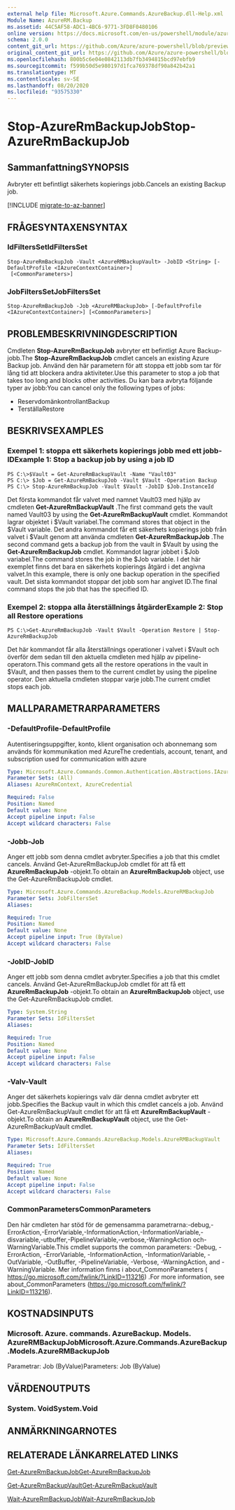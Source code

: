 ```yaml
---
external help file: Microsoft.Azure.Commands.AzureBackup.dll-Help.xml
Module Name: AzureRM.Backup
ms.assetid: 44C5AF58-ADC1-4BC6-9771-3FD8F0480106
online version: https://docs.microsoft.com/en-us/powershell/module/azurerm.backup/stop-azurermbackupjob
schema: 2.0.0
content_git_url: https://github.com/Azure/azure-powershell/blob/preview/src/ResourceManager/AzureBackup/Commands.AzureBackup/help/Stop-AzureRmBackupJob.md
original_content_git_url: https://github.com/Azure/azure-powershell/blob/preview/src/ResourceManager/AzureBackup/Commands.AzureBackup/help/Stop-AzureRmBackupJob.md
ms.openlocfilehash: 800b5c6e04e0842113db7fb3494815bcd97ebfb9
ms.sourcegitcommit: f599b50d5e980197d1fca769378df90a842b42a1
ms.translationtype: MT
ms.contentlocale: sv-SE
ms.lasthandoff: 08/20/2020
ms.locfileid: "93575330"
---
```

# <span data-ttu-id="4e6a9-101">Stop-AzureRmBackupJob</span><span class="sxs-lookup"><span data-stu-id="4e6a9-101">Stop-AzureRmBackupJob</span></span>

## <span data-ttu-id="4e6a9-102">Sammanfattning</span><span class="sxs-lookup"><span data-stu-id="4e6a9-102">SYNOPSIS</span></span>
<span data-ttu-id="4e6a9-103">Avbryter ett befintligt säkerhets kopierings jobb.</span><span class="sxs-lookup"><span data-stu-id="4e6a9-103">Cancels an existing Backup job.</span></span>

[!INCLUDE [migrate-to-az-banner](../../includes/migrate-to-az-banner.md)]

## <span data-ttu-id="4e6a9-104">FRÅGESYNTAXEN</span><span class="sxs-lookup"><span data-stu-id="4e6a9-104">SYNTAX</span></span>

### <span data-ttu-id="4e6a9-105">IdFiltersSet</span><span class="sxs-lookup"><span data-stu-id="4e6a9-105">IdFiltersSet</span></span>
```
Stop-AzureRmBackupJob -Vault <AzureRMBackupVault> -JobID <String> [-DefaultProfile <IAzureContextContainer>]
 [<CommonParameters>]
```

### <span data-ttu-id="4e6a9-106">JobFiltersSet</span><span class="sxs-lookup"><span data-stu-id="4e6a9-106">JobFiltersSet</span></span>
```
Stop-AzureRmBackupJob -Job <AzureRMBackupJob> [-DefaultProfile <IAzureContextContainer>] [<CommonParameters>]
```

## <span data-ttu-id="4e6a9-107">PROBLEMBESKRIVNING</span><span class="sxs-lookup"><span data-stu-id="4e6a9-107">DESCRIPTION</span></span>
<span data-ttu-id="4e6a9-108">Cmdleten **Stop-AzureRmBackupJob** avbryter ett befintligt Azure Backup-jobb.</span><span class="sxs-lookup"><span data-stu-id="4e6a9-108">The **Stop-AzureRmBackupJob** cmdlet cancels an existing Azure Backup job.</span></span>
<span data-ttu-id="4e6a9-109">Använd den här parametern för att stoppa ett jobb som tar för lång tid att blockera andra aktiviteter.</span><span class="sxs-lookup"><span data-stu-id="4e6a9-109">Use this parameter to stop a job that takes too long and blocks other activities.</span></span>
<span data-ttu-id="4e6a9-110">Du kan bara avbryta följande typer av jobb:</span><span class="sxs-lookup"><span data-stu-id="4e6a9-110">You can cancel only the following types of jobs:</span></span> 
- <span data-ttu-id="4e6a9-111">Reservdomänkontrollant</span><span class="sxs-lookup"><span data-stu-id="4e6a9-111">Backup</span></span>
- <span data-ttu-id="4e6a9-112">Terställa</span><span class="sxs-lookup"><span data-stu-id="4e6a9-112">Restore</span></span>

## <span data-ttu-id="4e6a9-113">BESKRIVS</span><span class="sxs-lookup"><span data-stu-id="4e6a9-113">EXAMPLES</span></span>

### <span data-ttu-id="4e6a9-114">Exempel 1: stoppa ett säkerhets kopierings jobb med ett jobb-ID</span><span class="sxs-lookup"><span data-stu-id="4e6a9-114">Example 1: Stop a backup job by using a job ID</span></span>
```
PS C:\>$Vault = Get-AzureRmBackupVault -Name "Vault03" 
PS C:\> $Job = Get-AzureRmBackupJob -Vault $Vault -Operation Backup
PS C:\> Stop-AzureRmBackupJob -Vault $Vault -JobID $Job.InstanceId
```

<span data-ttu-id="4e6a9-115">Det första kommandot får valvet med namnet Vault03 med hjälp av cmdleten **Get-AzureRmBackupVault** .</span><span class="sxs-lookup"><span data-stu-id="4e6a9-115">The first command gets the vault named Vault03 by using the **Get-AzureRmBackupVault** cmdlet.</span></span>
<span data-ttu-id="4e6a9-116">Kommandot lagrar objektet i $Vault variabel.</span><span class="sxs-lookup"><span data-stu-id="4e6a9-116">The command stores that object in the $Vault variable.</span></span>
<span data-ttu-id="4e6a9-117">Det andra kommandot får ett säkerhets kopierings jobb från valvet i $Vault genom att använda cmdleten **Get-AzureRmBackupJob** .</span><span class="sxs-lookup"><span data-stu-id="4e6a9-117">The second command gets a backup job from the vault in $Vault by using the **Get-AzureRmBackupJob** cmdlet.</span></span>
<span data-ttu-id="4e6a9-118">Kommandot lagrar jobbet i $Job variabel.</span><span class="sxs-lookup"><span data-stu-id="4e6a9-118">The command stores the job in the $Job variable.</span></span>
<span data-ttu-id="4e6a9-119">I det här exemplet finns det bara en säkerhets kopierings åtgärd i det angivna valvet.</span><span class="sxs-lookup"><span data-stu-id="4e6a9-119">In this example, there is only one backup operation in the specified vault.</span></span>
<span data-ttu-id="4e6a9-120">Det sista kommandot stoppar det jobb som har angivet ID.</span><span class="sxs-lookup"><span data-stu-id="4e6a9-120">The final command stops the job that has the specified ID.</span></span>

### <span data-ttu-id="4e6a9-121">Exempel 2: stoppa alla återställnings åtgärder</span><span class="sxs-lookup"><span data-stu-id="4e6a9-121">Example 2: Stop all Restore operations</span></span>
```
PS C:\>Get-AzureRmBackupJob -Vault $Vault -Operation Restore | Stop-AzureRmBackupJob
```

<span data-ttu-id="4e6a9-122">Det här kommandot får alla återställnings operationer i valvet i $Vault och överför dem sedan till den aktuella cmdleten med hjälp av pipeline-operatorn.</span><span class="sxs-lookup"><span data-stu-id="4e6a9-122">This command gets all the restore operations in the vault in $Vault, and then passes them to the current cmdlet by using the pipeline operator.</span></span>
<span data-ttu-id="4e6a9-123">Den aktuella cmdleten stoppar varje jobb.</span><span class="sxs-lookup"><span data-stu-id="4e6a9-123">The current cmdlet stops each job.</span></span>

## <span data-ttu-id="4e6a9-124">MALLPARAMETRAR</span><span class="sxs-lookup"><span data-stu-id="4e6a9-124">PARAMETERS</span></span>

### <span data-ttu-id="4e6a9-125">-DefaultProfile</span><span class="sxs-lookup"><span data-stu-id="4e6a9-125">-DefaultProfile</span></span>
<span data-ttu-id="4e6a9-126">Autentiseringsuppgifter, konto, klient organisation och abonnemang som används för kommunikation med Azure</span><span class="sxs-lookup"><span data-stu-id="4e6a9-126">The credentials, account, tenant, and subscription used for communication with azure</span></span>

```yaml
Type: Microsoft.Azure.Commands.Common.Authentication.Abstractions.IAzureContextContainer
Parameter Sets: (All)
Aliases: AzureRmContext, AzureCredential

Required: False
Position: Named
Default value: None
Accept pipeline input: False
Accept wildcard characters: False
```

### <span data-ttu-id="4e6a9-127">-Jobb</span><span class="sxs-lookup"><span data-stu-id="4e6a9-127">-Job</span></span>
<span data-ttu-id="4e6a9-128">Anger ett jobb som denna cmdlet avbryter.</span><span class="sxs-lookup"><span data-stu-id="4e6a9-128">Specifies a job that this cmdlet cancels.</span></span>
<span data-ttu-id="4e6a9-129">Använd Get-AzureRmBackupJob cmdlet för att få ett **AzureRmBackupJob** -objekt.</span><span class="sxs-lookup"><span data-stu-id="4e6a9-129">To obtain an **AzureRmBackupJob** object, use the Get-AzureRmBackupJob cmdlet.</span></span>

```yaml
Type: Microsoft.Azure.Commands.AzureBackup.Models.AzureRMBackupJob
Parameter Sets: JobFiltersSet
Aliases:

Required: True
Position: Named
Default value: None
Accept pipeline input: True (ByValue)
Accept wildcard characters: False
```

### <span data-ttu-id="4e6a9-130">-JobID</span><span class="sxs-lookup"><span data-stu-id="4e6a9-130">-JobID</span></span>
<span data-ttu-id="4e6a9-131">Anger ett jobb som denna cmdlet avbryter.</span><span class="sxs-lookup"><span data-stu-id="4e6a9-131">Specifies a job that this cmdlet cancels.</span></span>
<span data-ttu-id="4e6a9-132">Använd Get-AzureRmBackupJob cmdlet för att få ett **AzureRmBackupJob** -objekt.</span><span class="sxs-lookup"><span data-stu-id="4e6a9-132">To obtain an **AzureRmBackupJob** object, use the Get-AzureRmBackupJob cmdlet.</span></span>

```yaml
Type: System.String
Parameter Sets: IdFiltersSet
Aliases:

Required: True
Position: Named
Default value: None
Accept pipeline input: False
Accept wildcard characters: False
```

### <span data-ttu-id="4e6a9-133">-Valv</span><span class="sxs-lookup"><span data-stu-id="4e6a9-133">-Vault</span></span>
<span data-ttu-id="4e6a9-134">Anger det säkerhets kopierings valv där denna cmdlet avbryter ett jobb.</span><span class="sxs-lookup"><span data-stu-id="4e6a9-134">Specifies the Backup vault in which this cmdlet cancels a job.</span></span>
<span data-ttu-id="4e6a9-135">Använd Get-AzureRmBackupVault cmdlet för att få ett **AzureRmBackupVault** -objekt.</span><span class="sxs-lookup"><span data-stu-id="4e6a9-135">To obtain an **AzureRmBackupVault** object, use the Get-AzureRmBackupVault cmdlet.</span></span>

```yaml
Type: Microsoft.Azure.Commands.AzureBackup.Models.AzureRMBackupVault
Parameter Sets: IdFiltersSet
Aliases:

Required: True
Position: Named
Default value: None
Accept pipeline input: False
Accept wildcard characters: False
```

### <span data-ttu-id="4e6a9-136">CommonParameters</span><span class="sxs-lookup"><span data-stu-id="4e6a9-136">CommonParameters</span></span>
<span data-ttu-id="4e6a9-137">Den här cmdleten har stöd för de gemensamma parametrarna:-debug,-ErrorAction,-ErrorVariable,-InformationAction,-InformationVariable,-disvariable,-utbuffer,-PipelineVariable,-verbose,-WarningAction och-WarningVariable.</span><span class="sxs-lookup"><span data-stu-id="4e6a9-137">This cmdlet supports the common parameters: -Debug, -ErrorAction, -ErrorVariable, -InformationAction, -InformationVariable, -OutVariable, -OutBuffer, -PipelineVariable, -Verbose, -WarningAction, and -WarningVariable.</span></span> <span data-ttu-id="4e6a9-138">Mer information finns i about_CommonParameters ( https://go.microsoft.com/fwlink/?LinkID=113216) .</span><span class="sxs-lookup"><span data-stu-id="4e6a9-138">For more information, see about_CommonParameters (https://go.microsoft.com/fwlink/?LinkID=113216).</span></span>

## <span data-ttu-id="4e6a9-139">KOSTNADS</span><span class="sxs-lookup"><span data-stu-id="4e6a9-139">INPUTS</span></span>

### <span data-ttu-id="4e6a9-140">Microsoft. Azure. commands. AzureBackup. Models. AzureRMBackupJob</span><span class="sxs-lookup"><span data-stu-id="4e6a9-140">Microsoft.Azure.Commands.AzureBackup.Models.AzureRMBackupJob</span></span>
<span data-ttu-id="4e6a9-141">Parametrar: Job (ByValue)</span><span class="sxs-lookup"><span data-stu-id="4e6a9-141">Parameters: Job (ByValue)</span></span>

## <span data-ttu-id="4e6a9-142">VÄRDEN</span><span class="sxs-lookup"><span data-stu-id="4e6a9-142">OUTPUTS</span></span>

### <span data-ttu-id="4e6a9-143">System. Void</span><span class="sxs-lookup"><span data-stu-id="4e6a9-143">System.Void</span></span>

## <span data-ttu-id="4e6a9-144">ANMÄRKNINGAR</span><span class="sxs-lookup"><span data-stu-id="4e6a9-144">NOTES</span></span>

## <span data-ttu-id="4e6a9-145">RELATERADE LÄNKAR</span><span class="sxs-lookup"><span data-stu-id="4e6a9-145">RELATED LINKS</span></span>

[<span data-ttu-id="4e6a9-146">Get-AzureRmBackupJob</span><span class="sxs-lookup"><span data-stu-id="4e6a9-146">Get-AzureRmBackupJob</span></span>](./Get-AzureRmBackupJob.md)

[<span data-ttu-id="4e6a9-147">Get-AzureRmBackupVault</span><span class="sxs-lookup"><span data-stu-id="4e6a9-147">Get-AzureRmBackupVault</span></span>](./Get-AzureRmBackupVault.md)

[<span data-ttu-id="4e6a9-148">Wait-AzureRmBackupJob</span><span class="sxs-lookup"><span data-stu-id="4e6a9-148">Wait-AzureRmBackupJob</span></span>](./Wait-AzureRmBackupJob.md)


